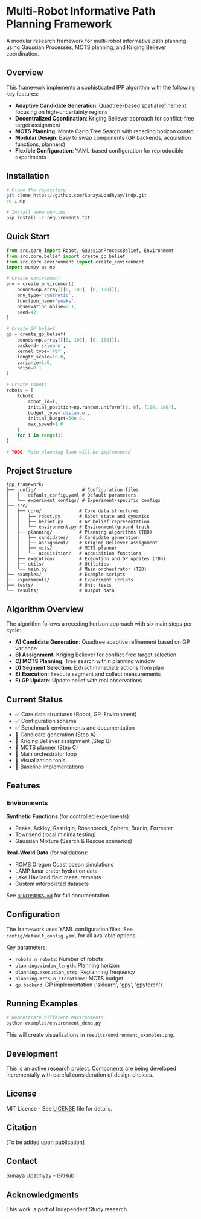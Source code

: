# Multi-Robot Informative Path Planning Framework

A modular research framework for multi-robot informative path planning using Gaussian Processes, MCTS planning, and Kriging Believer coordination.

## Overview

This framework implements a sophisticated IPP algorithm with the following key features:

- **Adaptive Candidate Generation**: Quadtree-based spatial refinement focusing on high-uncertainty regions
- **Decentralized Coordination**: Kriging Believer approach for conflict-free target assignment
- **MCTS Planning**: Monte Carlo Tree Search with receding horizon control
- **Modular Design**: Easy to swap components (GP backends, acquisition functions, planners)
- **Flexible Configuration**: YAML-based configuration for reproducible experiments

## Installation

```bash
# Clone the repository
git clone https://github.com/SunayaUpadhyay/indp.git
cd indp

# Install dependencies
pip install -r requirements.txt
```

## Quick Start

```python
from src.core import Robot, GaussianProcessBelief, Environment
from src.core.belief import create_gp_belief
from src.core.environment import create_environment
import numpy as np

# Create environment
env = create_environment(
    bounds=np.array([[0, 100], [0, 100]]),
    env_type='synthetic',
    function_name='peaks',
    observation_noise=0.1,
    seed=42
)

# Create GP belief
gp = create_gp_belief(
    bounds=np.array([[0, 100], [0, 100]]),
    backend='sklearn',
    kernel_type='rbf',
    length_scale=10.0,
    variance=1.0,
    noise=0.1
)

# Create robots
robots = [
    Robot(
        robot_id=i,
        initial_position=np.random.uniform([0, 0], [100, 100]),
        budget_type='distance',
        initial_budget=500.0,
        max_speed=1.0
    )
    for i in range(3)
]

# TODO: Main planning loop will be implemented
```

## Project Structure

```
ipp_framework/
├── config/                 # Configuration files
│   ├── default_config.yaml # Default parameters
│   └── experiment_configs/ # Experiment-specific configs
├── src/
│   ├── core/              # Core data structures
│   │   ├── robot.py       # Robot state and dynamics
│   │   ├── belief.py      # GP belief representation
│   │   └── environment.py # Environment/ground truth
│   ├── planning/          # Planning algorithms (TBD)
│   │   ├── candidates/    # Candidate generation
│   │   ├── assignment/    # Kriging Believer assignment
│   │   ├── mcts/          # MCTS planner
│   │   └── acquisition/   # Acquisition functions
│   ├── execution/         # Execution and GP updates (TBD)
│   ├── utils/             # Utilities
│   └── main.py            # Main orchestrator (TBD)
├── examples/              # Example scripts
├── experiments/           # Experiment scripts
├── tests/                 # Unit tests
└── results/               # Output data
```

## Algorithm Overview

The algorithm follows a receding horizon approach with six main steps per cycle:

- **A) Candidate Generation**: Quadtree adaptive refinement based on GP variance
- **B) Assignment**: Kriging Believer for conflict-free target selection  
- **C) MCTS Planning**: Tree search within planning window
- **D) Segment Selection**: Extract immediate actions from plan
- **E) Execution**: Execute segment and collect measurements
- **F) GP Update**: Update belief with real observations

## Current Status

- ✅ Core data structures (Robot, GP, Environment)  
- ✅ Configuration schema  
- ✅ Benchmark environments and documentation
- 🔲 Candidate generation (Step A)  
- 🔲 Kriging Believer assignment (Step B)  
- 🔲 MCTS planner (Step C)  
- 🔲 Main orchestrator loop  
- 🔲 Visualization tools  
- 🔲 Baseline implementations

## Features

### Environments

**Synthetic Functions** (for controlled experiments):
- Peaks, Ackley, Rastrigin, Rosenbrock, Sphere, Branin, Forrester
- Townsend (local minima testing)
- Gaussian Mixture (Search & Rescue scenarios)

**Real-World Data** (for validation):
- ROMS Oregon Coast ocean simulations
- LAMP lunar crater hydration data
- Lake Haviland field measurements
- Custom interpolated datasets

See [`BENCHMARKS.md`](BENCHMARKS.md) for full documentation.

## Configuration

The framework uses YAML configuration files. See `config/default_config.yaml` for all available options.

Key parameters:
- `robots.n_robots`: Number of robots
- `planning.window_length`: Planning horizon
- `planning.execution_step`: Replanning frequency
- `planning.mcts.n_iterations`: MCTS budget
- `gp.backend`: GP implementation ('sklearn', 'gpy', 'gpytorch')

## Running Examples

```bash
# Demonstrate different environments
python examples/environment_demo.py
```

This will create visualizations in `results/environment_examples.png`.

## Development

This is an active research project. Components are being developed incrementally with careful consideration of design choices.

## License

MIT License - See [LICENSE](LICENSE) file for details.

## Citation

[To be added upon publication]

## Contact

Sunaya Upadhyay - [GitHub](https://github.com/SunayaUpadhyay)

## Acknowledgments

This work is part of Independent Study research.
